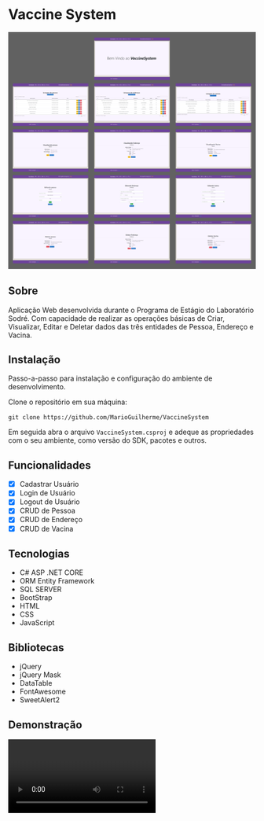 # Vaccine System
![Demonstração](DEMONSTRACAO.png)

## Sobre
Aplicação Web desenvolvida durante o Programa de Estágio do Laboratório Sodré. Com capacidade de realizar as operações básicas de Criar, Visualizar, Editar e Deletar dados das três entidades de Pessoa, Endereço e Vacina.

## Instalação
Passo-a-passo para instalação e configuração do ambiente de desenvolvimento.

Clone o repositório em sua máquina:
```
git clone https://github.com/MarioGuilherme/VaccineSystem
```
Em seguida abra o arquivo `VaccineSystem.csproj` e adeque as propriedades com o seu ambiente, como versão do SDK, pacotes e outros.

## Funcionalidades
- [x] Cadastrar Usuário
- [x] Login de Usuário
- [x] Logout de Usuário
- [X] CRUD de Pessoa
- [X] CRUD de Endereço
- [X] CRUD de Vacina

## Tecnologias
* C# ASP .NET CORE
* ORM Entity Framework
* SQL SERVER
* BootStrap
* HTML
* CSS
* JavaScript

## Bibliotecas
* jQuery
* jQuery Mask
* DataTable
* FontAwesome
* SweetAlert2

## Demonstração
![Demonstração](DEMONSTRACAO.mp4)